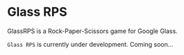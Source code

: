 Glass RPS
========

GlassRPS is a Rock-Paper-Scissors game for Google Glass.

`Glass RPS` is currently under development.
Coming soon...
